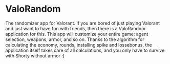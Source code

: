 # ValoRandom
The randomizer app for Valorant.
If you are bored of just playing Valorant and just want to have fun with friends, then there is a ValoRandom application for this.
This app will customize your entire game: agent selection, weapons, armor, and so on. Thanks to the algorithm for calculating the economy, rounds, installing spike and lossebonus, the application itself takes care of all calculations, and you only have to survive with Shorty without armor :)
